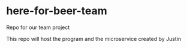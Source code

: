 # here-for-beer-team
Repo for our team project

This repo will host the program and the microservice created by Justin
